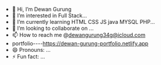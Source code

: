 - 👋 Hi, I’m Dewan Gurung
- 👀 I’m interested in Full Stack...
- 🌱 I’m currently learning HTML CSS JS java MYSQL PHP...
- 💞️ I’m looking to collaborate on ...
- 📫 How to reach me @dewangurung34g@icloud.com
- portfolio----https://dewan-gurung-portfolio.netlify.app
- 😄 Pronouns: ...
- ⚡ Fun fact: ...

<!---
nawedGrg/nawedGrg is a ✨ special ✨ repository because its `README.md` (this file) appears on your GitHub profile.
You can click the Preview link to take a look at your changes.
--->
